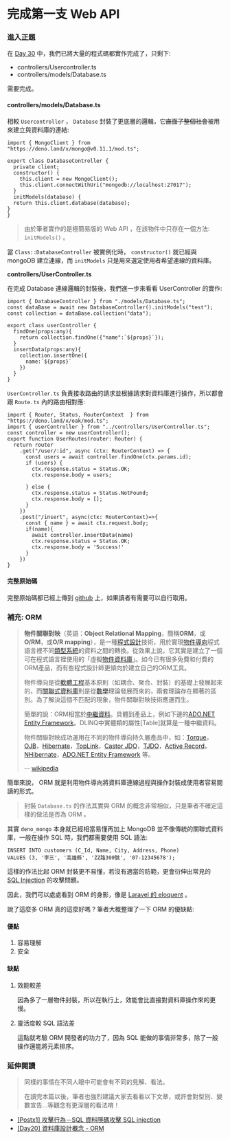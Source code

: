 # 完成第一支 Web API

### 進入正題

在 [Day 30](https://ithelp.ithome.com.tw/articles/10253676) 中，我們已將大量的程式碼都實作完成了，只剩下:

* controllers/Usercontroller.ts
* controllers/models/Database.ts

需要完成。

#### controllers/models/Database.ts

相較 `Usercontroller` ， `Database` 封裝了更底層的邏輯，它~~直面了整個社會~~被用來建立與資料庫的連結:

```text
import { MongoClient } from "https://deno.land/x/mongo@v0.11.1/mod.ts";

export class DatabaseController {
  private client;
  constructor() {
    this.client = new MongoClient();
    this.client.connectWithUri("mongodb://localhost:27017");
  }
  initModels(database) {
  return this.client.database(database);
}
}
```

> 由於筆者實作的是極簡易版的 Web API ，在該物件中只存在一個方法: `initModels()` 。

當 `Class::DatabaseController` 被實例化時， `constructor()` 就已經與 mongoDB 建立連線，而 `initModels` 只是用來選定使用者希望連線的資料庫。

**controllers/UserController.ts**

在完成 Database 連線邏輯的封裝後，我們進一步來看看 UserController 的實作:

```text
import { DatabaseController } from "./models/Database.ts";
const dataBase = await new DatabaseController().initModels("test");
const collection = dataBase.collection("data");

export class userController {
  findOne(props:any){
    return collection.findOne({"name":`${props}`});
  }
  insertData(props:any){
    collection.insertOne({
      name:`${props}`
    })
  }
}
```

`UserController.ts` 負責接收路由的請求並根據請求對資料庫進行操作，所以都會跟 `Route.ts` 內的路由相對應:

```text
import { Router, Status, RouterContext  } from "https://deno.land/x/oak/mod.ts";
import { userController } from "../controllers/UserController.ts";
const controller = new userController();
export function UserRoutes(router: Router) {
  return router
    .get("/user/:id", async (ctx: RouterContext) => {
      const users = await controller.findOne(ctx.params.id);
      if (users) {
        ctx.response.status = Status.OK;
        ctx.response.body = users;

      } else {
        ctx.response.status = Status.NotFound;
        ctx.response.body = [];
      }
    })
    .post("/insert", async(ctx: RouterContext)=>{
      const { name } = await ctx.request.body;
      if(name){
        await controller.insertData(name)
        ctx.response.status = Status.OK;
        ctx.response.body = 'Success!'
      }
    })
}
```

#### 完整原始碼

完整原始碼都已經上傳到 [github](https://github.com/ianchen0119/WebAPI) 上，如果讀者有需要可以自行取用。

### 補充: ORM

> **物件關聯對映**（英語：**Object Relational Mapping**，簡稱**ORM**，或**O/RM**，或**O/R mapping**），是一種[程式設計](https://zh.wikipedia.org/wiki/%E7%A8%8B%E5%BC%8F%E8%A8%AD%E8%A8%88)技術，用於實現[物件導向](https://zh.wikipedia.org/wiki/%E7%89%A9%E4%BB%B6%E5%B0%8E%E5%90%91)程式語言裡不同[類型系統](https://zh.wikipedia.org/wiki/%E9%A1%9E%E5%9E%8B%E7%B3%BB%E7%B5%B1)的資料之間的轉換。從效果上說，它其實是建立了一個可在程式語言裡使用的「虛擬[物件資料庫](https://zh.wikipedia.org/wiki/%E7%89%A9%E4%BB%B6%E8%B3%87%E6%96%99%E5%BA%AB)」。如今已有很多免費和付費的ORM產品，而有些程式設計師更傾向於建立自己的ORM工具。
>
> 物件導向是從[軟體工程](https://zh.wikipedia.org/wiki/%E8%BB%9F%E9%AB%94%E5%B7%A5%E7%A8%8B)基本原則（如耦合、聚合、封裝）的基礎上發展起來的，而[關聯式資料庫](https://zh.wikipedia.org/wiki/%E9%97%9C%E8%81%AF%E5%BC%8F%E8%B3%87%E6%96%99%E5%BA%AB)則是從[數學](https://zh.wikipedia.org/wiki/%E6%95%B8%E5%AD%B8)理論發展而來的，兩套理論存在顯著的區別。為了解決這個不匹配的現象，物件關聯對映技術應運而生。
>
> 簡單的說：ORM相當於[中繼資料](https://zh.wikipedia.org/w/index.php?title=%E4%B8%AD%E7%B9%BC%E8%B3%87%E6%96%99&action=edit&redlink=1)。具體到產品上，例如下邊的[ADO.NET Entity Framework](https://zh.wikipedia.org/wiki/ADO.NET_Entity_Framework)。DLINQ中實體類的屬性\[Table\]就算是一種中繼資料。
>
> 物件關聯對映成功運用在不同的物件導向持久層產品中，如：[Torque](https://zh.wikipedia.org/w/index.php?title=Torque&action=edit&redlink=1)，[OJB](https://zh.wikipedia.org/w/index.php?title=OJB&action=edit&redlink=1)，[Hibernate](https://zh.wikipedia.org/wiki/Hibernate)，[TopLink](https://zh.wikipedia.org/wiki/TopLink)，[Castor JDO](https://zh.wikipedia.org/w/index.php?title=Castor_JDO&action=edit&redlink=1)，[TJDO](https://zh.wikipedia.org/w/index.php?title=TJDO&action=edit&redlink=1)，[Active Record](https://zh.wikipedia.org/wiki/Active_Record)，[NHibernate](https://zh.wikipedia.org/wiki/NHibernate)，[ADO.NET Entity Framework](https://zh.wikipedia.org/wiki/ADO.NET_Entity_Framework) 等。
>
> -- [wikipedia](https://zh.wikipedia.org/wiki/%E5%AF%B9%E8%B1%A1%E5%85%B3%E7%B3%BB%E6%98%A0%E5%B0%84)

簡單來說， ORM 就是利用物件導向將資料庫連線過程與操作封裝成使用者容易閱讀的形式。

> 封裝 `Database.ts` 的作法其實與 ORM 的概念非常相似，只是筆者不確定這樣的做法是否為 ORM 。

其實 `deno_mongo` 本身就已經相當易懂再加上 MongoDB 並不像傳統的關聯式資料庫，一般在操作 SQL 時，我們都需要使用 SQL 語法:

```text
INSERT INTO customers (C_Id, Name, City, Address, Phone)
VALUES (3, '李三', '高雄縣', 'ZZ路300號', '07-12345678');
```

這樣的作法比起 ORM 封裝更不易懂，若沒有適當的防範，更會衍伸出常見的 [SQL Injection](https://zh.wikipedia.org/zh-tw/SQL%E6%B3%A8%E5%85%A5) 的攻擊問題。

因此，我們可以處處看到 ORM 的身影，像是 [Laravel 的 eloquent](https://laravel.tw/docs/5.0/eloquent) 。

說了這麼多 ORM 真的這麼好嗎 ? 筆者大概整理了一下 ORM 的優缺點:

#### 優點

1. 容易理解
2. 安全

#### 缺點

1. 效能較差

   因為多了一層物件封裝，所以在執行上，效能會比直接對資料庫操作來的更慢。

2. 靈活度較 SQL 語法差

   這點就考驗 ORM 開發者的功力了，因為 SQL 能做的事情非常多，除了一般操作還能將元素排序。

### 延伸閱讀

> 同樣的事情在不同人眼中可能會有不同的見解、看法。
>
> 在讀完本篇以後，筆者也強烈建議大家去看看以下文章，或許會對型別、變數宣告...等觀念有更深層的看法唷！

*  [\[Postx1\] 攻擊行為－SQL 資料隱碼攻擊 SQL injection](https://ithelp.ithome.com.tw/articles/10189201)
*  [\[Day20\] 資料庫設計概念 - ORM](https://ithelp.ithome.com.tw/articles/10207752)

